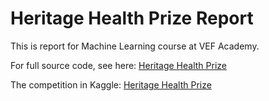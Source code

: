 # Heritage Health Prize Report

This is report for Machine Learning course at VEF Academy.

For full source code, see here: [Heritage Health Prize](https://github.com/chidokun/heritage-health-prize)

The competition in Kaggle: [Heritage Health Prize](https://www.kaggle.com/c/hhp)